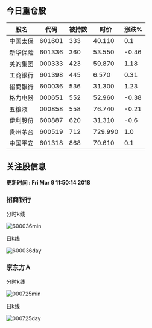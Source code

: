 
## 今日重仓股 

|股名|代码|被持数|时价|涨跌%|
|---|---|---|---|---|
|中国太保|601601|333|40.110|0.1|
|新华保险|601336|360|53.550|-0.46|
|美的集团|000333|423|59.870|1.18|
|工商银行|601398|445|6.570|0.31|
|招商银行|600036|536|31.300|1.23|
|格力电器|000651|552|52.960|-0.38|
|五粮液|000858|558|76.740|-0.21|
|伊利股份|600887|620|31.310|-0.6|
|贵州茅台|600519|712|729.990|1.0|
|中国平安|601318|868|70.610|0.1|

## 关注股信息
**更新时间 : Fri Mar  9 11:50:14 2018**
### 招商银行 
分时k线

![600036min](http://image.sinajs.cn/newchart/min/n/sh600036.gif)

日k线

![600036day](http://image.sinajs.cn/newchart/daily/n/sh600036.gif)

### 京东方Ａ 
分时k线

![000725min](http://image.sinajs.cn/newchart/min/n/sz000725.gif)

日k线

![000725day](http://image.sinajs.cn/newchart/daily/n/sz000725.gif)
